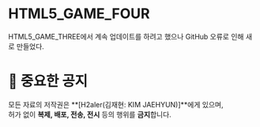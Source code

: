 # HTML5_GAME_FOUR
HTML5_GAME_THREE에서 계속 업데이트를 하려고 했으나 GitHub 오류로 인해 새로 만들었다.

# 📢 중요한 공지

모든 자료의 저작권은 **[H2aler(김재현: KIM JAEHYUN)]**에게 있으며,  
허가 없이 **복제, 배포, 전송, 전시** 등의 행위를 **금지**합니다.
